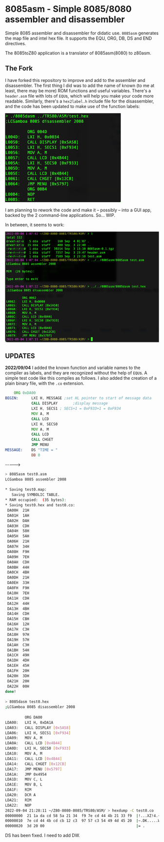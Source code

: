 # 8085asm - Simple 8085/8080 assembler and disassembler

Simple 8085 assembler and disassembler for didatic use. `8085asm` generates the map file and intel hex file. It supports the EQU, ORG, DB, DS and END directives.

The 8085toZ80 application is a translator of 8085asm(8080) to z80asm.

## The Fork

I have forked this repository to improve and add to the assembler and disassembler. The first thing I did was to add the name of known (to me at least, there may be more) ROM functions and useful variables. There's a `header.asm` file with lots of `EQU`s, which will help you make your code more readable. Similarly, there's a `hex2label.h` include file for the disassembler, and the code has been updated to make use of the function labels:

![labels](img/labels.png)

I am planning to rework the code and make it – possibly – into a GUI app, backed by the 2 command-line applications. So... WIP.

In between, it seems to work:

![asm disasm](img/asm_dasm.png)

## UPDATES

**2022/09/04**
I added the known function and variable names to the compiler as labels, and they are recognized without the help of `EQU`s. A simple test code like this compiles as follows. I also added the creation of a plain binary file, with the `.co` extension.

```asm
	ORG 0xDA00
BEGIN:		LXI H, MESSAGE ;set HL pointer to start of message data
			CALL DISPLAY       ;display message
			LXI H, SECS1 ; SECS+1 = 0xF933+1 = 0xF934
			MOV A, M
			CALL LCD
			LXI H, SECS0
			MOV A, M
			CALL LCD
			CALL CHGET
			JMP MENU
MESSAGE:	DS "TIME = "
			DB 0
```
----->

```bash
> 8085asm test0.asm
LCGamboa 8085 assembler 2008

* Saving test0.map:
   Saving SYMBOLIC TABLE.
* RAM occupied:  (35 bytes):
* Saving test0.hex and test0.co:
 DA00H  21H
 DA01H  1AH
 DA02H  DAH
 DA03H  CDH
 DA04H  58H
 DA05H  5AH
 DA06H  21H
 DA07H  34H
 DA08H  F9H
 DA09H  7EH
 DA0AH  CDH
 DA0BH  44H
 DA0CH  4BH
 DA0DH  21H
 DA0EH  33H
 DA0FH  F9H
 DA10H  7EH
 DA11H  CDH
 DA12H  44H
 DA13H  4BH
 DA14H  CDH
 DA15H  CBH
 DA16H  12H
 DA17H  C3H
 DA18H  97H
 DA19H  57H
 DA1AH  C3H
 DA1BH  54H
 DA1CH  49H
 DA1DH  4DH
 DA1EH  45H
 DA1FH  20H
 DA20H  3DH
 DA21H  20H
 DA22H  00H
done!

> 8085dasm test0.hex
;LCGamboa 8085 disassembler 2008

         ORG DA00
LDA00:   LXI H, 0xDA1A
LDA03:   CALL DISPLAY [0x5A58]
LDA06:   LXI H, SECS1 [0xF934]
LDA09:   MOV A, M 
LDA0A:   CALL LCD [0x4B44]
LDA0D:   LXI H, SECS0 [0xF933]
LDA10:   MOV A, M 
LDA11:   CALL LCD [0x4B44]
LDA14:   CALL CHGET [0x12CB]
LDA17:   JMP MENU [0x5797]
LDA1A:   JMP 0x4954
LDA1D:   MOV C, L 
LDA1E:   MOV B, L 
LDA1F:   RIM 
LDA20:   DCR A 
LDA21:   RIM 
LDA22:   NOP 
2022-09-04 21:28:11 ~/Z80-8080-8085/TRS80/ASM/ > hexdump -C test0.co
00000000  21 1a da cd 58 5a 21 34  f9 7e cd 44 4b 21 33 f9  |!...XZ!4.~.DK!3.|
00000010  7e cd 44 4b cd cb 12 c3  97 57 c3 54 49 4d 45 20  |~.DK.....W.TIME |
00000020  3d 20 00                                          |= .             |
```

DS has been fixed. I need to add DW.